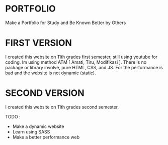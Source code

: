 # PORTFOLIO
Make a Portfolio for Study and Be Known Better by Others

# FIRST VERSION
I created this website on 11th grades first semester, still using youtube for coding. Im using method ATM [ Amati, Tiru, Modifikasi ]. There is no package or library involve, pure HTML, CSS, and JS. For the performance is bad and the website is not dynamic (static).

# SECOND VERSION
I created this website on 11th grades second semester.

TODO : 
- Make a dynamic website
- Learn using SASS
- Make a better performance web
